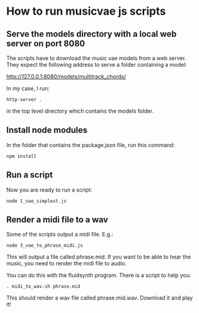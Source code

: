 # How to run musicvae js scripts

## Serve the models directory with a local web server on port 8080

The scripts have to download the music vae models from a web server.
They expect the following address to serve a folder containing a model:

http://127.0.0.1:8080/models/multitrack_chords/

In my case, I run:

```
http-server . 
```
in the top level directory which contains the models folder. 

## Install node modules

In the folder that contains the package.json file, run this command:

```
npm install 
```

## Run a script

Now you are ready to run a script:

```
node 1_vae_simplest.js
```

## Render a midi file to a wav

Some of the scripts output a midi file. E.g.:

```
node 3_vae_to_phrase_midi.js
```
This will output a file called phrase.mid. If you want to be able to hear the music, you need to render the midi file to audio.

You can do this with the fluidsynth program. There is a script to help you:

```
. midi_to_wav.sh phrase.mid 
```

This should render a wav file called phrase.mid.wav. Download it and play it!


